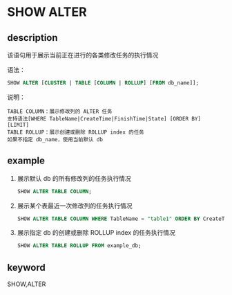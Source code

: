 # SHOW ALTER

## description

该语句用于展示当前正在进行的各类修改任务的执行情况

语法：

```sql
SHOW ALTER [CLUSTER | TABLE [COLUMN | ROLLUP] [FROM db_name]];
```

说明：

```plain text
TABLE COLUMN：展示修改列的 ALTER 任务
支持语法[WHERE TableName|CreateTime|FinishTime|State] [ORDER BY] [LIMIT]
TABLE ROLLUP：展示创建或删除 ROLLUP index 的任务
如果不指定 db_name，使用当前默认 db
```

## example

1. 展示默认 db 的所有修改列的任务执行情况

    ```sql
    SHOW ALTER TABLE COLUMN;
    ```

2. 展示某个表最近一次修改列的任务执行情况

    ```sql
    SHOW ALTER TABLE COLUMN WHERE TableName = "table1" ORDER BY CreateTime DESC LIMIT 
    ```

3. 展示指定 db 的创建或删除 ROLLUP index 的任务执行情况

    ```sql
    SHOW ALTER TABLE ROLLUP FROM example_db;
    ````

## keyword

SHOW,ALTER
